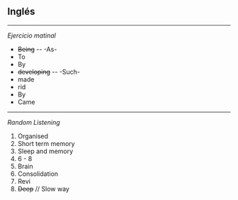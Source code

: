## Inglés
---
_Ejercicio matinal_
- ~~Being~~ -- -As-
- To
- By
- ~~developing~~ -- -Such-
- made
- rid
- By
- Came
---
_Random Listening_
1. Organised
2. Short term memory
3. Sleep and memory
4. 6 - 8
5. Brain
6. Consolidation
7. Revi
8. ~~Deep~~ // Slow way